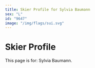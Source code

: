 ```yaml
---
title: Skier Profile for Sylvia Baumann
sex: "L"
id: "9647"
image: "/img/flags/sui.svg" 
---
```


# Skier Profile

This page is for: Sylvia Baumann.
    